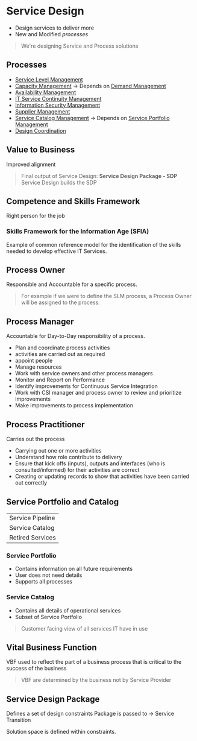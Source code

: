 # Service Design

* Design services to deliver more
* New and Modified _processes_ 

> We're designing Service and Process solutions

## Processes

* [Service Level Management](ServiceDesign/ServiceLevelManagement.md)
* [Capacity Management](ServiceDesign/CapacityManagement.md) -> Depends on [Demand Management](ServiceStrategy.md#demand-management)
* [Availability Management](ServiceDesign/AvailabilityManagement.md)
* [IT Service Continuity Management](ServiceDesign/ITServiceContinuityManagement.md)
* [Information Security Management](ServiceDesign/InformationSecurityManagement.md)
* [Supplier Management](ServiceDesign/SupplierManagement.md)
* [Service Catalog Management](ServiceDesign/ServiceCatalogManagement.md) -> Depends on [Service Portfolio Management](ServiceStrategy/ServicePortfolioManagement.md)
* [Design Coordination](ServiceDesign/DesignCoordination.md)

## Value to Business

Improved alignment

> Final output of Service Design: __Service Design Package - SDP__
> Service Design builds the SDP

## Competence and Skills Framework

Right person for the job

### Skills Framework for the Information Age (SFIA)
Example of common reference model for the identification of the skills needed to develop effective IT Services.


## Process Owner

Responsible and Accountable for a specific process.

> For example if we were to define the SLM process, a Process Owner will be assigned to the process.

## Process Manager

Accountable for Day-to-Day responsibility of a process.

* Plan and coordinate process activities
* activities are carried out as required
* appoint people
* Manage resources
* Work with service owners and other process managers
* Monitor and Report on Performance
* Identify improvements for Continuous Service Integration
* Work with CSI manager and process owner to review and prioritize improvements
* Make improvements to process implementation

## Process Practitioner

Carries out the process

* Carrying out one or more activities
* Understand how role contribute to delivery
* Ensure that kick offs (inputs), outputs and interfaces (who is consulted/informed) for their activities are correct
* Creating or updating records to show that activities have been carried out correctly

## Service Portfolio and Catalog

<table>
	<tr>
		<td>Service Pipeline</td>
	</tr>
	<tr>
		<td>Service Catalog</td>
	</tr>
	<tr>
		<td>Retired Services</td>
	</tr>
</table>


### Service Portfolio
* Contains information on all future requirements
* User does not need details
* Supports all processes

### Service Catalog
* Contains all details of operational services
* Subset of Service Portfolio
> Customer facing view of all services IT have in use



## Vital Business Function

VBF used to reflect the part of a business process that is critical to the success of the business

> VBF are determined by the business not by Service Provider

## Service Design Package

Defines a set of design constraints
Package is passed to &rarr; Service Transition

Solution space is defined within constraints. 

